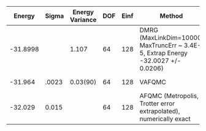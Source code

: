 | Energy   | Sigma | Energy Variance | DOF | Einf | Method                                                       | Reference |
|----------|-------|-----------------|-----|------|--------------------------------------------------------------|-----------|
| -31.8998 |       | 1.107           | 64  | 128  | DMRG (MaxLinkDim=10000, MaxTruncErr ~ 3.4E-5, Extrap Energy -32.0027 +/- 0.0206) | TODO: ask Max |
| -31.964  | .0023 | 0.03(90)        | 64  | 128  | VAFQMC                                                       | TODO: This is from Sorella and this is not public git-scm.sissa.it:TurboLattice/HST_AAD/example/8x8/U8/muf4/open/b4n |
| -32.029  | 0.015 |                 | 64  | 128  | AFQMC (Metropolis, Trotter error extrapolated), numerically exact | [paper](https://journals.aps.org/pra/abstract/10.1103/PhysRevA.92.033603) [code](https://github.com/varbench/methods/blob/main/scripts/Hubbard/square_64_PO_32_8/AFQMC/)  |

